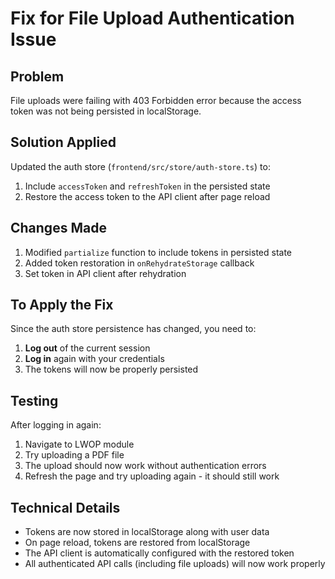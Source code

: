 # Fix for File Upload Authentication Issue

## Problem
File uploads were failing with 403 Forbidden error because the access token was not being persisted in localStorage.

## Solution Applied
Updated the auth store (`frontend/src/store/auth-store.ts`) to:
1. Include `accessToken` and `refreshToken` in the persisted state
2. Restore the access token to the API client after page reload

## Changes Made
1. Modified `partialize` function to include tokens in persisted state
2. Added token restoration in `onRehydrateStorage` callback
3. Set token in API client after rehydration

## To Apply the Fix
Since the auth store persistence has changed, you need to:

1. **Log out** of the current session
2. **Log in** again with your credentials
3. The tokens will now be properly persisted

## Testing
After logging in again:
1. Navigate to LWOP module
2. Try uploading a PDF file
3. The upload should now work without authentication errors
4. Refresh the page and try uploading again - it should still work

## Technical Details
- Tokens are now stored in localStorage along with user data
- On page reload, tokens are restored from localStorage
- The API client is automatically configured with the restored token
- All authenticated API calls (including file uploads) will now work properly